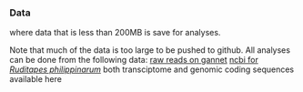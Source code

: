 ### Data
where data that is less than 200MB is save for analyses.

Note that much of the data is too large to be pushed to github. All analyses can be done from the following data:
[raw reads on gannet](https://gannet.fish.washington.edu/mewing0/Man_clam_raw/) 
[ncbi for _Ruditapes philippinarum_](https://www.ncbi.nlm.nih.gov/datasets/genome/GCF_026571515.1/) both transciptome and genomic coding sequences available here
